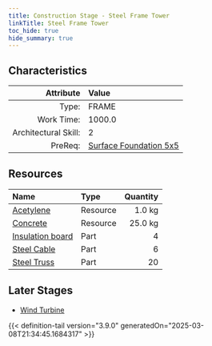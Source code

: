 ```yaml
---
title: Construction Stage - Steel Frame Tower
linkTitle: Steel Frame Tower
toc_hide: true
hide_summary: true
---
```

<!-- This is generated by the MarsSim HelpGenertor, do not edit. -->

## Characteristics

| Attribute      | Value |
|--------:|:------|
|Type:|FRAME|
|Work Time:|1000.0|
|Architectural Skill:|2|
|PreReq:|[Surface Foundation 5x5](/docs/definitions/construction/surface-foundation-5x5)|

## Resources

| Name | Type | Quantity |
|:-----|:-----|-----:|
|[Acetylene](/docs/definitions/resource/acetylene)|Resource|1.0 kg|
|[Concrete](/docs/definitions/resource/concrete)|Resource|25.0 kg|
|[Insulation board](/docs/definitions/part/insulation-board)|Part|4|
|[Steel Cable](/docs/definitions/part/steel-cable)|Part|6|
|[Steel Truss](/docs/definitions/part/steel-truss)|Part|20|

## Later Stages
- [Wind Turbine](/docs/definitions/construction/wind-turbine)



{{< definition-tail version="3.9.0" generatedOn="2025-03-08T21:34:45.1684317" >}}

